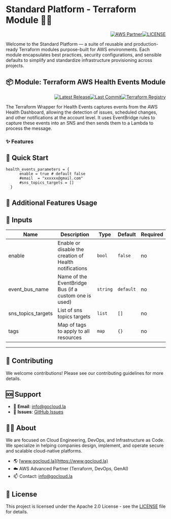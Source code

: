 # Standard Platform - Terraform Module 🚀🚀
<p align="right"><a href="https://partners.amazonaws.com/partners/0018a00001hHve4AAC/GoCloud"><img src="https://img.shields.io/badge/AWS%20Partner-Advanced-orange?style=for-the-badge&logo=amazonaws&logoColor=white" alt="AWS Partner"/></a><a href="LICENSE"><img src="https://img.shields.io/badge/License-Apache%202.0-green?style=for-the-badge&logo=apache&logoColor=white" alt="LICENSE"/></a></p>

Welcome to the Standard Platform — a suite of reusable and production-ready Terraform modules purpose-built for AWS environments.
Each module encapsulates best practices, security configurations, and sensible defaults to simplify and standardize infrastructure provisioning across projects.

## 📦 Module: Terraform AWS Health Events Module
<p align="right"><a href="https://github.com/gocloudLa/terraform-aws-wrapper-health-events/releases/latest"><img src="https://img.shields.io/github/v/release/gocloudLa/terraform-aws-wrapper-health-events.svg?style=for-the-badge" alt="Latest Release"/></a><a href=""><img src="https://img.shields.io/github/last-commit/gocloudLa/terraform-aws-wrapper-health-events.svg?style=for-the-badge" alt="Last Commit"/></a><a href="https://registry.terraform.io/modules/gocloudLa/wrapper-health-events/aws"><img src="https://img.shields.io/badge/Terraform-Registry-7B42BC?style=for-the-badge&logo=terraform&logoColor=white" alt="Terraform Registry"/></a></p>
The Terraform Wrapper for Health Events captures events from the AWS Health Dashboard, allowing the detection of issues, scheduled changes, and other notifications at the account level. It uses EventBridge rules to capture these events into an SNS and then sends them to a Lambda to process the message.

### ✨ Features




## 🚀 Quick Start
```hcl
health_events_parameters = {
      enable = true # default false
      #email  = "xxxxxx@gmail.com"
      #sns_topics_targets = []
  }
```


## 🔧 Additional Features Usage



## 📑 Inputs
| Name               | Description                                            | Type     | Default   | Required |
| ------------------ | ------------------------------------------------------ | -------- | --------- | -------- |
| enable             | Enable or disable the creation of Health notifications | `bool`   | `false`   | no       |
| event_bus_name     | Name of the EventBridge Bus (if a custom one is used)  | `string` | `default` | no       |
| sns_topics_targets | List of sns topics targets                             | `list`   | `[]`      | no       |
| tags               | Map of tags to apply to all resources                  | `map`    | `{}`      | no       |








---

## 🤝 Contributing
We welcome contributions! Please see our contributing guidelines for more details.

## 🆘 Support
- 📧 **Email**: info@gocloud.la
- 🐛 **Issues**: [GitHub Issues](https://github.com/gocloudLa/issues)

## 🧑‍💻 About
We are focused on Cloud Engineering, DevOps, and Infrastructure as Code.
We specialize in helping companies design, implement, and operate secure and scalable cloud-native platforms.
- 🌎 [www.gocloud.la](https://www.gocloud.la)
- ☁️ AWS Advanced Partner (Terraform, DevOps, GenAI)
- 📫 Contact: info@gocloud.la

## 📄 License
This project is licensed under the Apache 2.0 License - see the [LICENSE](LICENSE) file for details. 